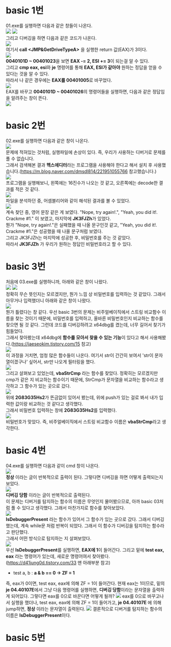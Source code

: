 # basic 1번 #
01.exe를 실행하면 다음과 같은 창들이 나온다.   
<img src="./basic 01/1-1.jpg"> <img src="./basic 01/1-2.jpg">   
그리고 디버깅을 하면 다음과 같은 코드가 나온다.   
<img src="./basic 01/1-3.jpg">   
여기서 **call <JMP&GetDriveTypeA>** 을 실행한 return 값(EAX)가 3이다.   
<img src="./basic 01/1-4.jpg">   
**0040101D ~ 00401023**을 보면 **EAX -= 2, ESI += 3**이 되는걸 알 수 있다.   
그리고 **cmp eax, esi**와 **je** 명령어를 통해 **EAX, ESI가 같아야** 원하는 정답을 얻을 수 있다는 것을 알 수 있다.   
따라서 나 같은 경우에는 **EAX를 00401005**로 바꾸었다.   
<img src="./basic 01/1-5.jpg">   
EAX를 바꾸고 **0040101D ~ 00401026**의 명령어들을 실행하면, 다음과 같은 정답임을 알려주는 창이 뜬다.   
<img src="./basic 01/1-6.jpg">   

# basic 2번 #
02.exe를 실행하면 다음과 같은 창이 나온다.  
<img src="./basic 02/2-1.jpg">   
문제에 적혀있는 것처럼, 실행파일에 손상이 있다. 즉, 우리가 사용하는 디버거로 문제를 풀 수 없습니다.   
그래서 검색해본 결과 **헥스에디터**라는 프로그램을 사용해야 한다고 해서 설치 후 사용했습니다.(https://m.blog.naver.com/dmsdl814/221951055766 참고했습니다.)  
<img src="./basic 02/2-2.jpg">   
프로그램을 실행해보니, 왼쪽에는 16진수가 나오는 것 같고, 오른쪽에는 decode한 결과를 적은 것 같다.  
<img src="./basic 02/2-3.jpg">  
파일을 분석하던 중, 어셈블리어와 같이 해석된 결과를 볼 수 있었다.  
<img src="./basic 02/2-4.jpg">  
계속 찾던 중, 영어 문장 같은 게 보였다. "Nope, try again!.", "Yeah, you did it!. Crackme #1." 이 보였고, 마지막에 **JK3FJZh**가 있었다.  
뭔가 "Nope, try again!."은 실패했을 때 나올 문구인것 같고, "Yeah, you did it!. Crackme #1."은 성공했을 때 나올 문구처럼 보였다.  
그리고 JK3FJZh는 마지막에 성공한 후, 비밀번호를 주는 것 같았다.  
따라서 **JK3FJZh** 가 우리가 원하는 정답인 비밀번호라고 할 수 있다.  

# basic 3번 #
처음에 03.exe를 실행하니까, 아래와 같은 창이 나왔다.  
<img src="./basic 03/3-1.jpg"> <img src="./basic 03/3-2.jpg">  
정확히 무슨 뜻인지는 모르겠지만, 뭔가 느낌 상 비밀번호를 입력하는 것 같았다. 그래서 아무거나 입력했더니 아래와 같은 창이 나왔다.  
<img src="./basic 03/3-3.jpg">  
뭔가 틀렸다는 창 같다. 우선 basic 3번의 문제는 비주얼베이직에서 스트링 비교함수 이름을 찾는 것이기 때문에, 비밀번호를 입력하고, 올바른 비밀번호인지 비교하는 함수를 찾으면 될 것 같다. 그런데 코드를 디버깅하려고 x64dbg를 켰는데, 너무 길어서 찾기가 힘들었다.  
그래서 찾아봤는데 x64dbg에 **함수를 모아서 찾을 수 있는 기능**이 있다고 해서 사용해봤다.(https://jaeseokim.tistory.com/15 참고)  
<img src="./basic 03/3-4.jpg">  
이 과정을 거치면, 엄청 많은 함수들이 나온다. 여기서 str이 간간히 보여서 'str이 문자열이겠구나' 싶어서, str만 나오게 필터링을 했다.  
<img src="./basic 03/3-5.jpg">  
그리고 살펴보고 있었는데, **vbaStrCmp** 라는 함수를 찾았다. 정확히는 모르겠지만 cmp가 같은 지 비교하는 함수이기 때문에, StrCmp가 문자열을 비교하는 함수라고 생각하고 그 함수가 있는 곳으로 갔다.  
<img src="./basic 03/3-6.jpg">  
위에 **2G83G35Hs2**가 뜬금없이 있어서 봤는데, 위에 push가 있는 걸로 봐서 내가 입력한 값이랑 비교하는 것 같다고 생각했다.  
그래서 비밀번호 입력하는 창에 **2G83G35Hs2**를 입력했다.  
<img src="./basic 03/3-7.jpg">  
비밀번호가 맞았다. 즉, 비주얼베이직에서 스트링 비교함수 이름은 **vbaStrCmp**라고 생각한다.  

# basic 4번 #
04.exe를 실행하면 다음과 같이 cmd 창이 나온다.  
<img src="./basic 04/4-1.jpg">  
**정상** 이라는 글이 반복적으로 출력이 된다. 그렇다면 디버깅을 하면 어떻게 출력되는지 보았다.  
<img src="./basic 04/4-4.jpg">  
**디버깅 당함** 이라는 글이 반복적으로 출력된다.   
이 문제는 디버거를 탐지하는 함수의 이름은 무엇인지 물어봤으므로, 아까 basic 03처럼 풀 수 있다고 생각했다. 그래서 마찬가지로 함수를 찾아보았다.  
<img src="./basic 04/4-2.jpg">  
**IsDebuggerPresent** 라는 함수가 있어서 그 함수가 있는 곳으로 갔다.  그래서 디버깅했는데, 계속 while문 처럼 반복이 되었다. 그래서 이 함수가 디버깅을 탐지하는 함수라고 판단했다.  
그래서 어떤 방식으로 탐지하는 지 살펴보았다.  
<img src="./basic 04/4-3.jpg">  
우선 **IsDebuggerPresent**를 실행하면, **EAX에 1**이 들어간다. 그리고 밑에 **test eax, eax** 라는 명령어가 있는데, 새로운 명령어여서 찾아봤다.(https://d41jung0d.tistory.com/33 맨 아래부분 참고)  
* test a, b : **a & b == 0 -> ZF = 1**
  
즉, eax가 0이면, test eax, eax에 의해 ZF = 1이 들어간다. 현재 eax는 1이므로, 밑의 **je 04.40107E**에서 그냥 다음 명령어를 실행하면, **디버깅 당함**이라는 문자열을 출력하게 되어있다.
그렇다면 eax를 0으로 바꾼다면 어떻게 될까?
<img src="./basic 04/4-5.jpg">
eax를 0으로 바꾸고나서 실행을 했더나, test eax, eax에 의해 ZF = 1이 들어가고, **je 04.40107E** 에 의해 jump하면, **정상** 이라는 문자열이 출력된다.
<img src="./basic 04/4-6.jpg">
결론적으로 디버거를 탐지하는 함수의 이름은 **IsDebuggerPresent**이다.  

# basic 5번 #
